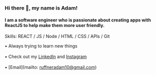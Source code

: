 ### Hi there 👋, my name is Adam!
#### I am a software engineer who is passionate about creating apps with ReactJS to help make them more user friendly.

Skills: REACT / JS / Node / HTML / CSS / APIs / Git 

• Always trying to learn new things <br></br>
• Check out my [LinkedIn](http://linkedin.com/in/adamruffner) and [Instagram](http://instagram.com/adamruffner10) <br></br>
• [Email](mailto: ruffneradam10@gmail.com)











